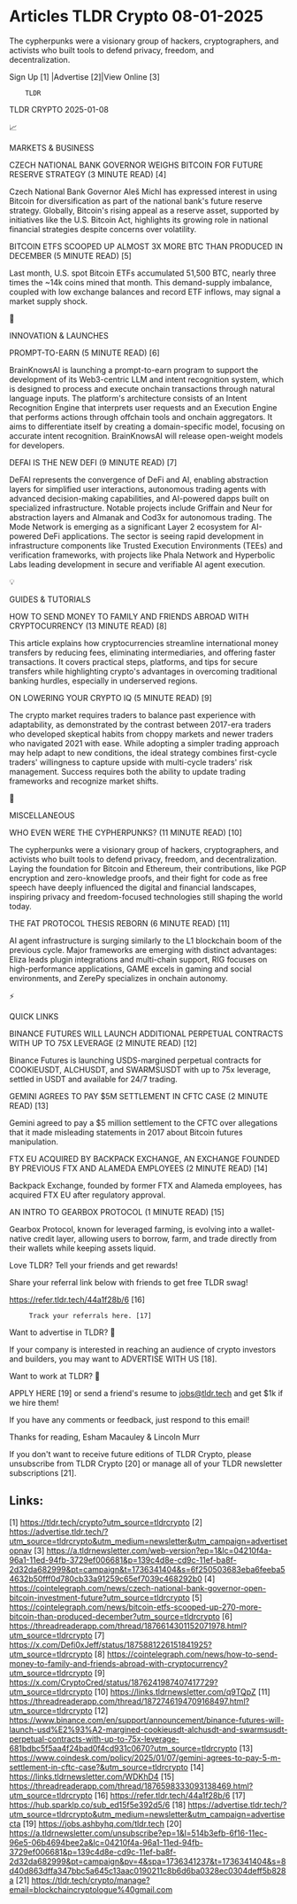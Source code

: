 # Articles TLDR Crypto 08-01-2025

The cypherpunks were a visionary group of hackers, cryptographers, and
activists who built tools to defend privacy, freedom, and
decentralization. ‌ ‌ ‌ ‌ ‌ ‌ ‌ ‌ ‌ ‌ ‌ ‌ ‌ ‌ ‌ ‌ ‌ ‌ ‌ ‌ ‌ ‌ ‌ ‌ ‌ ‌  ‌ ‌ ‌ ‌ ‌ ‌ ‌ ‌ ‌ ‌ ‌ ‌ ‌ ‌ ‌ ‌ ‌ ‌ ‌ ‌ ‌ ‌ ‌ ‌ ‌ ‌ 


 Sign Up [1] |Advertise [2]|View Online [3] 

		TLDR 

TLDR CRYPTO 2025-01-08

📈 

MARKETS & BUSINESS

 CZECH NATIONAL BANK GOVERNOR WEIGHS BITCOIN FOR FUTURE RESERVE
STRATEGY (3 MINUTE READ) [4] 

 Czech National Bank Governor Aleš Michl has expressed interest in
using Bitcoin for diversification as part of the national bank's
future reserve strategy. Globally, Bitcoin's rising appeal as a
reserve asset, supported by initiatives like the U.S. Bitcoin Act,
highlights its growing role in national financial strategies despite
concerns over volatility. 

 BITCOIN ETFS SCOOPED UP ALMOST 3X MORE BTC THAN PRODUCED IN DECEMBER
(5 MINUTE READ) [5] 

 Last month, U.S. spot Bitcoin ETFs accumulated 51,500 BTC, nearly
three times the ~14k coins mined that month. This demand-supply
imbalance, coupled with low exchange balances and record ETF inflows,
may signal a market supply shock. 

🚀 

INNOVATION & LAUNCHES

 PROMPT-TO-EARN (5 MINUTE READ) [6] 

 BrainKnowsAI is launching a prompt-to-earn program to support the
development of its Web3-centric LLM and intent recognition system,
which is designed to process and execute onchain transactions through
natural language inputs. The platform's architecture consists of an
Intent Recognition Engine that interprets user requests and an
Execution Engine that performs actions through offchain tools and
onchain aggregators. It aims to differentiate itself by creating a
domain-specific model, focusing on accurate intent recognition.
BrainKnowsAI will release open-weight models for developers. 

 DEFAI IS THE NEW DEFI (9 MINUTE READ) [7] 

 DeFAI represents the convergence of DeFi and AI, enabling abstraction
layers for simplified user interactions, autonomous trading agents
with advanced decision-making capabilities, and AI-powered dapps built
on specialized infrastructure. Notable projects include Griffain and
Neur for abstraction layers and Almanak and Cod3x for autonomous
trading. The Mode Network is emerging as a significant Layer 2
ecosystem for AI-powered DeFi applications. The sector is seeing rapid
development in infrastructure components like Trusted Execution
Environments (TEEs) and verification frameworks, with projects like
Phala Network and Hyperbolic Labs leading development in secure and
verifiable AI agent execution. 

💡 

GUIDES & TUTORIALS

 HOW TO SEND MONEY TO FAMILY AND FRIENDS ABROAD WITH CRYPTOCURRENCY
(13 MINUTE READ) [8] 

 This article explains how cryptocurrencies streamline international
money transfers by reducing fees, eliminating intermediaries, and
offering faster transactions. It covers practical steps, platforms,
and tips for secure transfers while highlighting crypto's advantages
in overcoming traditional banking hurdles, especially in underserved
regions. 

 ON LOWERING YOUR CRYPTO IQ (5 MINUTE READ) [9] 

 The crypto market requires traders to balance past experience with
adaptability, as demonstrated by the contrast between 2017-era traders
who developed skeptical habits from choppy markets and newer traders
who navigated 2021 with ease. While adopting a simpler trading
approach may help adapt to new conditions, the ideal strategy combines
first-cycle traders' willingness to capture upside with multi-cycle
traders' risk management. Success requires both the ability to update
trading frameworks and recognize market shifts. 

🦄 

MISCELLANEOUS

 WHO EVEN WERE THE CYPHERPUNKS? (11 MINUTE READ) [10] 

 The cypherpunks were a visionary group of hackers, cryptographers,
and activists who built tools to defend privacy, freedom, and
decentralization. Laying the foundation for Bitcoin and Ethereum,
their contributions, like PGP encryption and zero-knowledge proofs,
and their fight for code as free speech have deeply influenced the
digital and financial landscapes, inspiring privacy and
freedom-focused technologies still shaping the world today. 

 THE FAT PROTOCOL THESIS REBORN (6 MINUTE READ) [11] 

 AI agent infrastructure is surging similarly to the L1 blockchain
boom of the previous cycle. Major frameworks are emerging with
distinct advantages: Eliza leads plugin integrations and multi-chain
support, RIG focuses on high-performance applications, GAME excels in
gaming and social environments, and ZerePy specializes in onchain
autonomy. 

⚡ 

QUICK LINKS

 BINANCE FUTURES WILL LAUNCH ADDITIONAL PERPETUAL CONTRACTS WITH UP TO
75X LEVERAGE (2 MINUTE READ) [12] 

 Binance Futures is launching USDS-margined perpetual contracts for
COOKIEUSDT, ALCHUSDT, and SWARMSUSDT with up to 75x leverage, settled
in USDT and available for 24/7 trading. 

 GEMINI AGREES TO PAY $5M SETTLEMENT IN CFTC CASE (2 MINUTE READ) [13]


 Gemini agreed to pay a $5 million settlement to the CFTC over
allegations that it made misleading statements in 2017 about Bitcoin
futures manipulation. 

 FTX EU ACQUIRED BY BACKPACK EXCHANGE, AN EXCHANGE FOUNDED BY PREVIOUS
FTX AND ALAMEDA EMPLOYEES (2 MINUTE READ) [14] 

 Backpack Exchange, founded by former FTX and Alameda employees, has
acquired FTX EU after regulatory approval. 

 AN INTRO TO GEARBOX PROTOCOL (1 MINUTE READ) [15] 

 Gearbox Protocol, known for leveraged farming, is evolving into a
wallet-native credit layer, allowing users to borrow, farm, and trade
directly from their wallets while keeping assets liquid. 

Love TLDR? Tell your friends and get rewards!

 Share your referral link below with friends to get free TLDR swag! 

 https://refer.tldr.tech/44a1f28b/6 [16] 

		 Track your referrals here. [17] 

Want to advertise in TLDR? 📰

 If your company is interested in reaching an audience of crypto
investors and builders, you may want to ADVERTISE WITH US [18]. 

Want to work at TLDR? 💼

 APPLY HERE [19] or send a friend's resume to jobs@tldr.tech and get
$1k if we hire them! 

 If you have any comments or feedback, just respond to this email! 

Thanks for reading, 
Esham Macauley & Lincoln Murr 

If you don't want to receive future editions of TLDR Crypto, please
unsubscribe from TLDR Crypto [20] or manage all of your TLDR
newsletter subscriptions [21]. 

 

Links:
------
[1] https://tldr.tech/crypto?utm_source=tldrcrypto
[2] https://advertise.tldr.tech/?utm_source=tldrcrypto&utm_medium=newsletter&utm_campaign=advertisetopnav
[3] https://a.tldrnewsletter.com/web-version?ep=1&lc=04210f4a-96a1-11ed-94fb-3729ef006681&p=139c4d8e-cd9c-11ef-ba8f-2d32da682999&pt=campaign&t=1736341404&s=6f250503683eba6feeba54632b50fff0d780cb33a91259c65ef7039c468292b0
[4] https://cointelegraph.com/news/czech-national-bank-governor-open-bitcoin-investment-future?utm_source=tldrcrypto
[5] https://cointelegraph.com/news/bitcoin-etfs-scooped-up-270-more-bitcoin-than-produced-december?utm_source=tldrcrypto
[6] https://threadreaderapp.com/thread/1876614301152071978.html?utm_source=tldrcrypto
[7] https://x.com/Defi0xJeff/status/1875881226151841925?utm_source=tldrcrypto
[8] https://cointelegraph.com/news/how-to-send-money-to-family-and-friends-abroad-with-cryptocurrency?utm_source=tldrcrypto
[9] https://x.com/CryptoCred/status/1876241987407417729?utm_source=tldrcrypto
[10] https://links.tldrnewsletter.com/q9TQpZ
[11] https://threadreaderapp.com/thread/1872746194709168497.html?utm_source=tldrcrypto
[12] https://www.binance.com/en/support/announcement/binance-futures-will-launch-usd%E2%93%A2-margined-cookieusdt-alchusdt-and-swarmsusdt-perpetual-contracts-with-up-to-75x-leverage-681bdbc5f5aa4f24bad0f4cd931c0670?utm_source=tldrcrypto
[13] https://www.coindesk.com/policy/2025/01/07/gemini-agrees-to-pay-5-m-settlement-in-cftc-case?&utm_source=tldrcrypto
[14] https://links.tldrnewsletter.com/WDKhD4
[15] https://threadreaderapp.com/thread/1876598333093138469.html?utm_source=tldrcrypto
[16] https://refer.tldr.tech/44a1f28b/6
[17] https://hub.sparklp.co/sub_ed15f5e392d5/6
[18] https://advertise.tldr.tech/?utm_source=tldrcrypto&utm_medium=newsletter&utm_campaign=advertisecta
[19] https://jobs.ashbyhq.com/tldr.tech
[20] https://a.tldrnewsletter.com/unsubscribe?ep=1&l=514b3efb-6f16-11ec-96e5-06b4694bee2a&lc=04210f4a-96a1-11ed-94fb-3729ef006681&p=139c4d8e-cd9c-11ef-ba8f-2d32da682999&pt=campaign&pv=4&spa=1736341237&t=1736341404&s=8d40d863dffa347bbc5a645c13aac0190211c8b6d6ba0328ec0304deff5b828a
[21] https://tldr.tech/crypto/manage?email=blockchaincryptologue%40gmail.com